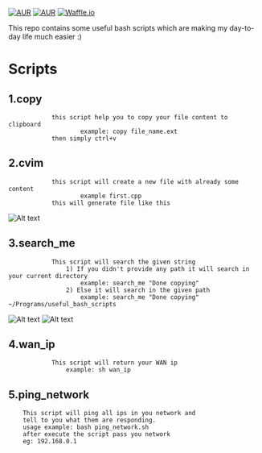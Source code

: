 [![AUR](https://img.shields.io/aur/license/yaourt.svg?style=plastic)]() [![AUR](https://img.shields.io/badge/python-2.6%2C%202.7%2C%203.3%2C%203.4%2C%203.5%2C%203.6-blue.svg?style=plastic)]() [![Waffle.io](https://img.shields.io/waffle/label/evancohen/smart-mirror/in%20progress.svg)]()

This repo contains some useful bash scripts which are making my day-to-day life much easier :)
# Scripts #
## 1.copy 
                this script help you to copy your file content to clipboard
                        example: copy file_name.ext
                then simply ctrl+v
## 2.cvim 
                this script will create a new file with already some content
                        example first.cpp
                this will generate file like this
![Alt text](https://github.com/vishichoudhary/useful_bash_scripts/blob/master/docs/cvim.png?raw=true "Image to show cvim ")
## 3.search_me
                This script will search the given string 
                    1) If you didn't provide any path it will search in your current directory
                        example: search_me "Done copying" 
                    2) Else it will search in the given path
                        example: search_me "Done copying" ~/Programs/useful_bash_scripts
![Alt text](https://github.com/vishichoudhary/useful_bash_scripts/blob/master/docs/search_me_with_path.png?raw=true "Image to show search_me with path ")
![Alt text](https://github.com/vishichoudhary/useful_bash_scripts/blob/master/docs/search_me_without_path.png?raw=true "Image to search_me without path cvim ")

## 4.wan_ip
                This script will return your WAN ip 
                    example: sh wan_ip
## 5.ping_network
		This script will ping all ips in you network and 
		tell to you what them are responding.
		usage example: bash ping_network.sh
		after execute the script pass you network
		eg: 192.168.0.1
